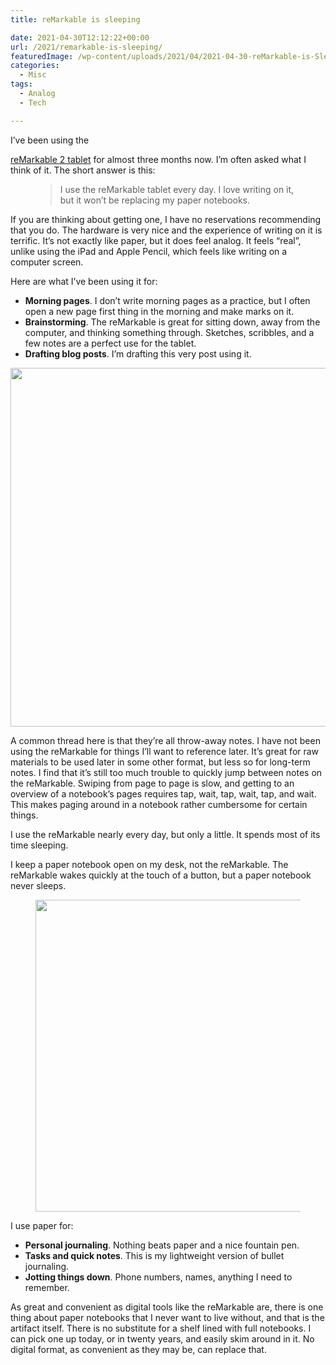 ```yaml
---
title: reMarkable is sleeping

date: 2021-04-30T12:12:22+00:00
url: /2021/remarkable-is-sleeping/
featuredImage: /wp-content/uploads/2021/04/2021-04-30-reMarkable-is-Sleeping.jpg
categories:
  - Misc
tags:
  - Analog
  - Tech

---
```

<!--kg-card-begin: html-->I’ve been using the 

[reMarkable 2 tablet][1] for almost three months now. I’m often asked what I think of it. The short answer is this:<figure class="wp-block-pullquote"> 

> I use the reMarkable tablet every day. I love writing on it, but it won’t be replacing my paper notebooks.</figure> 

If you are thinking about getting one, I have no reservations recommending that you do. The hardware is very nice and the experience of writing on it is terrific. It’s not exactly like paper, but it does feel analog. It feels “real”, unlike using the iPad and Apple Pencil, which feels like writing on a computer screen.

Here are what I’ve been using it for:

  * **Morning pages**. I don’t write morning pages as a practice, but I often open a new page first thing in the morning and make marks on it.
  * **Brainstorming**. The reMarkable is great for sitting down, away from the computer, and thinking something through. Sketches, scribbles, and a few notes are a perfect use for the tablet.
  * **Drafting blog posts**. I’m drafting this very post using it.<figure class="wp-block-image size-large">

<img loading="lazy" width="700" height="574" src="/img/2021/04/2021-04-30-reMarkable.jpg" alt=""  /></figure> 

A common thread here is that they’re all throw-away notes. I have not been using the reMarkable for things I’ll want to reference later. It’s great for raw materials to be used later in some other format, but less so for long-term notes. I find that it’s still too much trouble to quickly jump between notes on the reMarkable. Swiping from page to page is slow, and getting to an overview of a notebook’s pages requires tap, wait, tap, wait, tap, and wait. This makes paging around in a notebook rather cumbersome for certain things.

I use the reMarkable nearly every day, but only a little. It spends most of its time sleeping.

I keep a paper notebook open on my desk, not the reMarkable. The reMarkable wakes quickly at the touch of a button, but a paper notebook never sleeps.<figure class="wp-block-image size-large">

<img loading="lazy" width="700" height="499" src="/img/2021/04/2021-04-30-reMarkable-and-Paper-Notebooks.jpg" alt=""  /></figure> 

I use paper for:

  * **Personal journaling**. Nothing beats paper and a nice fountain pen.
  * **Tasks and quick notes**. This is my lightweight version of bullet journaling.
  * **Jotting things down**. Phone numbers, names, anything I need to remember.

As great and convenient as digital tools like the reMarkable are, there is one thing about paper notebooks that I never want to live without, and that is the artifact itself. There is no substitute for a shelf lined with full notebooks. I can pick one up today, or in twenty years, and easily skim around in it. No digital format, as convenient as they may be, can replace that.

<!--kg-card-end: html-->

 [1]: https://remarkable.com